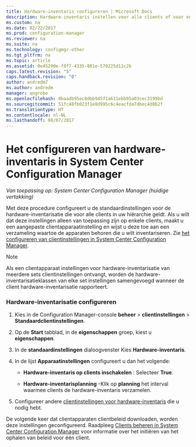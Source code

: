 ```yaml
---
title: Hardware-inventaris configureren | Microsoft Docs
description: Hardware-inventaris instellen voor alle clients of voor een verzameling in System Center Configuration Manager.
ms.custom: na
ms.date: 02/22/2017
ms.prod: configuration-manager
ms.reviewer: na
ms.suite: na
ms.technology: configmgr-other
ms.tgt_pltfrm: na
ms.topic: article
ms.assetid: 0e45290e-f8f7-4335-801e-570225d12c2b
caps.latest.revision: "5"
caps.handback.revision: "0"
author: andredm7
ms.author: andredm
manager: angrobe
ms.openlocfilehash: 0baadb95ec8dbb945f1a611ebb95a03cec3199bd
ms.sourcegitcommit: 51fc48fb023f1e8d995c6c4eacfda7dbec4d0b2f
ms.translationtype: HT
ms.contentlocale: nl-NL
ms.lasthandoff: 08/07/2017
---
```

# <a name="how-to-configure-hardware-inventory-in-system-center-configuration-manager"></a>Het configureren van hardware-inventaris in System Center Configuration Manager

*Van toepassing op: System Center Configuration Manager (huidige vertakking)*

Met deze procedure configureert u de standaardinstellingen voor de hardware-inventarisatie die voor alle clients in uw hiërarchie geldt. Als u wilt dat deze instellingen alleen van toepassing zijn op enkele clients, maakt u een aangepaste clientapparaatinstelling en wijst u deze toe aan een verzameling waartoe de apparaten behoren die u wilt inventariseren. Zie [het configureren van clientinstellingen in System Center Configuration Manager](../../../../core/clients/deploy/configure-client-settings.md).  

> [!NOTE]  
>  Als een clientapparaat instellingen voor hardware-inventarisatie van meerdere sets clientinstellingen ontvangt, worden de hardware-inventarisatieklassen van elke set instellingen samengevoegd wanneer de client hardware-inventarisatie rapporteert.  

### <a name="to-configure-hardware-inventory"></a>Hardware-inventarisatie configureren  

1.  Kies in de Configuration Manager-console **beheer** > **clientinstellingen** > **Standaardclientinstellingen**.  

4.  Op de **Start** tabblad, in de **eigenschappen** groep, kiest u **eigenschappen**.  

5.  In de **standaardinstellingen** dialoogvenster Kies **Hardware-inventaris**.  

6.  In de lijst **Apparaatinstellingen** configureert u dan het volgende:  

    -   **Hardware-inventaris op clients inschakelen** : Selecteer **True**.  

    -   **Hardware-inventarisplanning** -Klik op **planning** het interval waarmee clients de hardware-inventaris verzamelen.  

7.  Configureer andere [clientinstellingen voor hardware-inventaris](../../../../core/clients/deploy/about-client-settings.md#hardware-inventory) die u nodig hebt.  

De volgende keer dat clientapparaten clientbeleid downloaden, worden deze instellingen geconfigureerd. Raadpleeg [Clients beheren in System Center Configuration Manager](../../../../core/clients/manage/manage-clients.md) voor informatie over het initiëren van het ophalen van beleid voor één client.  
